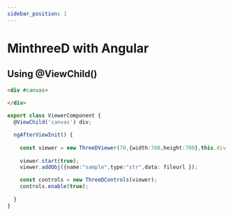 ```yaml
---
sidebar_position: 1
---
```


# MinthreeD with Angular


## Using @ViewChild()

```HTML title=template.html
<div #canvas>
    
</div>
```

```ts title=component.ts
export class ViewerComponent {
  @ViewChild('canvas') div;

  ngAfterViewInit() {
    
    const viewer = new ThreeDViewer(70,{width:700,height:700},this.div.nativeElement);
    
    viewer.start(true);
    viewer.addObj({name:"sample",type:"str",data: fileurl });

    const controls = new ThreeDControls(viewer);
    controls.enable(true);
    
  }
}
```